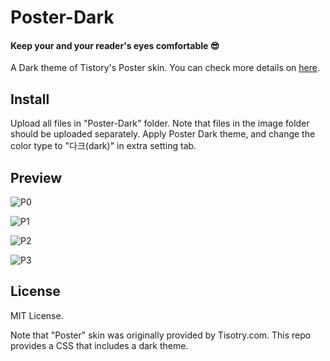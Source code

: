 # Poster-Dark
#### Keep your and your reader's eyes comfortable 😎

A Dark theme of Tistory's Poster skin. You can check more details on [here](https://nitr0.tistory.com/).



## Install

Upload all files in "Poster-Dark" folder. Note that files in the image folder should be uploaded separately. Apply Poster Dark theme, and change the color type to "다크(dark)" in extra setting tab.



## Preview

![P0](C:\Nitro\Github\Poster-Dark\Preview\P0.png)



![P1](C:\Nitro\Github\Poster-Dark\Preview\P1.png)



![P2](C:\Nitro\Github\Poster-Dark\Preview\P2.png)



![P3](C:\Nitro\Github\Poster-Dark\Preview\P3.png)



## License

MIT License.

Note that "Poster" skin was originally provided by Tisotry.com. This repo provides a CSS that includes a dark theme.